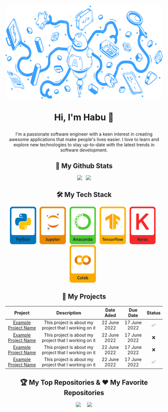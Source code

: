 <div align=center><img src="https://github.com/habuhenka/habuhenka/blob/main/Banner.svg" height=300/></div>

# <p align=center>Hi, I'm Habu 👋</p>
<p align=center>I'm a passionate software engineer with a keen interest in creating awesome applications that make people's lives easier. I love to learn and explore new technologies to stay up-to-date with the latest trends in software development.</p>

## <div align=center>🎯 My Github Stats</div>
<div align=center>
  <picture>
    <source media="(prefers-color-scheme: dark)" srcset="https://github-readme-streak-stats.herokuapp.com?user=habuhenka&theme=onedark&hide_border=true" />
    <img src="https://github-readme-streak-stats.herokuapp.com?user=habuhenka&theme=solarized_light&hide_border=true" height=180/>
  </picture> &nbsp
  <picture>
    <source media="(prefers-color-scheme: dark)" srcset="https://github-readme-stats.vercel.app/api/top-langs/?username=agunghabu&layout=compact&hide_border=true&theme=onedark&count_private=true" />
    <img src="https://github-readme-stats.vercel.app/api/top-langs/?username=agunghabu&layout=compact&hide_border=true&theme=solarized-light&count_private=true" height=180/>
  </picture>
</div>

## <div align=center>🛠️ My Tech Stack</div>
<p align="center">
  <a href=https://www.python.org><img src="https://raw.githubusercontent.com/habuhenka/habuhenka/62df2680c779a50331c1ec4cc15f5ace0e57082b/Python.svg" alt="Python" height=120/></a> &nbsp
  <a href=https://jupyter.org><img src="https://raw.githubusercontent.com/habuhenka/habuhenka/62df2680c779a50331c1ec4cc15f5ace0e57082b/Jupyter.svg" alt="Jupyter Notebook" height=120/></a> &nbsp
  <a href=https://www.anaconda.com><img src="https://raw.githubusercontent.com/habuhenka/habuhenka/62df2680c779a50331c1ec4cc15f5ace0e57082b/Anaconda.svg" alt="Anaconda" height=120/></a> &nbsp
  <a href=https://www.tensorflow.org><img src="https://raw.githubusercontent.com/habuhenka/habuhenka/62df2680c779a50331c1ec4cc15f5ace0e57082b/TensorFlow.svg" alt="TensorFlow" height=120/></a> &nbsp
  <a href=https://keras.io><img src="https://raw.githubusercontent.com/habuhenka/habuhenka/62df2680c779a50331c1ec4cc15f5ace0e57082b/Keras.svg" alt="Keras" height=120/></a> &nbsp
  <a href=https://colab.research.google.com><img src="https://raw.githubusercontent.com/habuhenka/habuhenka/62df2680c779a50331c1ec4cc15f5ace0e57082b/Colab.svg" alt="Google Colab" height=120/></a> &nbsp
</p>

## <div align=center>🚀 My Projects</div>
<table align=center>
    <thead>
        <tr>
            <th>Project</th>
            <th>Description</th>
            <th>Date Aded</th>
            <th>Due Date</th>
            <th>Status</th>
        </tr>
    </thead>
    <tbody>
        <tr>
            <td align="center"><a href=https://github.com/habuhenka/Project-1>Example Project Name</a></td>
            <td align="center">This project is about my project that I working on it</td>
            <td align="center">22 June 2022</td>
            <td align="center">17 June 2022</td>
            <td align="center">✅</td>
        </tr>
        <tr>
            <td align="center"><a href=https://github.com/habuhenka/Project-1>Example Project Name</a></td>
            <td align="center">This project is about my project that I working on it</td>
            <td align="center">22 June 2022</td>
            <td align="center">17 June 2022</td>
            <td align="center">❌</td>
        </tr>
        <tr>
            <td align="center"><a href=https://github.com/habuhenka/Project-1>Example Project Name</a></td>
            <td align="center">This project is about my project that I working on it</td>
            <td align="center">22 June 2022</td>
            <td align="center">17 June 2022</td>
            <td align="center">❌</td>
        </tr>
        <tr>
            <td align="center"><a href=https://github.com/habuhenka/Project-1>Example Project Name</a></td>
            <td align="center">This project is about my project that I working on it</td>
            <td align="center">22 June 2022</td>
            <td align="center">17 June 2022</td>
            <td align="center">✅</td>
        </tr>
    </tbody>
</table>

## <div align=center>🏆 My Top Repositories & ❤️ My Favorite Repositories</div>
<div align=center>
  <picture>
    <source media="(prefers-color-scheme: dark)" srcset="https://github-readme-stats.vercel.app/api/pin/?username=habuhenka&repo=habuhenka&theme=onedark&border_color=282c34" height=150 />
    <img src="https://github-readme-stats.vercel.app/api/pin/?username=habuhenka&repo=habuhenka&theme=solarized-light&border_color=fdf6e3" height=150/>
  </picture> &nbsp &nbsp
  <picture>
   <source media="(prefers-color-scheme: dark)" srcset="https://github-readme-stats.vercel.app/api/pin/?username=habuhenka&repo=MWidget&border_color=282c34&theme=onedark" height=150 />
   <img src="https://github-readme-stats.vercel.app/api/pin/?username=habuhenka&repo=MWidget&border_color=fdf6e3&theme=solarized-light" height=150/>
  </picture>
</div>
